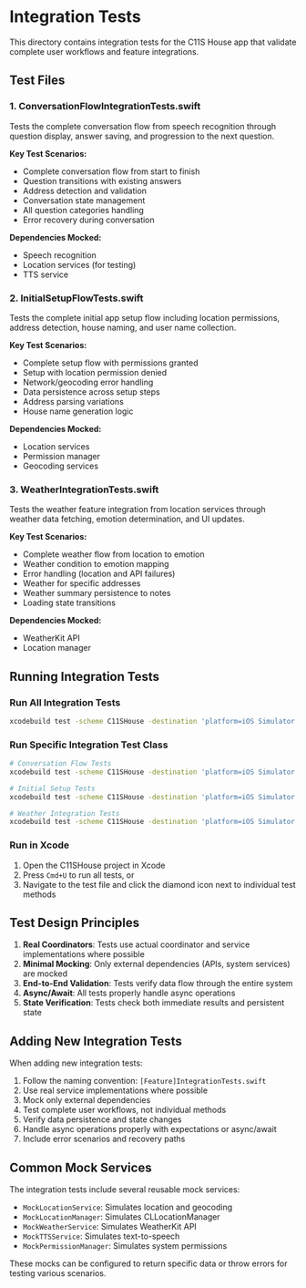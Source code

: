 # Integration Tests

This directory contains integration tests for the C11S House app that validate complete user workflows and feature integrations.

## Test Files

### 1. ConversationFlowIntegrationTests.swift
Tests the complete conversation flow from speech recognition through question display, answer saving, and progression to the next question.

**Key Test Scenarios:**
- Complete conversation flow from start to finish
- Question transitions with existing answers
- Address detection and validation
- Conversation state management
- All question categories handling
- Error recovery during conversation

**Dependencies Mocked:**
- Speech recognition
- Location services (for testing)
- TTS service

### 2. InitialSetupFlowTests.swift
Tests the complete initial app setup flow including location permissions, address detection, house naming, and user name collection.

**Key Test Scenarios:**
- Complete setup flow with permissions granted
- Setup with location permission denied
- Network/geocoding error handling
- Data persistence across setup steps
- Address parsing variations
- House name generation logic

**Dependencies Mocked:**
- Location services
- Permission manager
- Geocoding services

### 3. WeatherIntegrationTests.swift
Tests the weather feature integration from location services through weather data fetching, emotion determination, and UI updates.

**Key Test Scenarios:**
- Complete weather flow from location to emotion
- Weather condition to emotion mapping
- Error handling (location and API failures)
- Weather for specific addresses
- Weather summary persistence to notes
- Loading state transitions

**Dependencies Mocked:**
- WeatherKit API
- Location manager

## Running Integration Tests

### Run All Integration Tests
```bash
xcodebuild test -scheme C11SHouse -destination 'platform=iOS Simulator,name=iPhone 15' -only-testing:C11SHouseTests/Integration
```

### Run Specific Integration Test Class
```bash
# Conversation Flow Tests
xcodebuild test -scheme C11SHouse -destination 'platform=iOS Simulator,name=iPhone 15' -only-testing:C11SHouseTests/ConversationFlowIntegrationTests

# Initial Setup Tests
xcodebuild test -scheme C11SHouse -destination 'platform=iOS Simulator,name=iPhone 15' -only-testing:C11SHouseTests/InitialSetupFlowTests

# Weather Integration Tests
xcodebuild test -scheme C11SHouse -destination 'platform=iOS Simulator,name=iPhone 15' -only-testing:C11SHouseTests/WeatherIntegrationTests
```

### Run in Xcode
1. Open the C11SHouse project in Xcode
2. Press `Cmd+U` to run all tests, or
3. Navigate to the test file and click the diamond icon next to individual test methods

## Test Design Principles

1. **Real Coordinators**: Tests use actual coordinator and service implementations where possible
2. **Minimal Mocking**: Only external dependencies (APIs, system services) are mocked
3. **End-to-End Validation**: Tests verify data flow through the entire system
4. **Async/Await**: All tests properly handle async operations
5. **State Verification**: Tests check both immediate results and persistent state

## Adding New Integration Tests

When adding new integration tests:

1. Follow the naming convention: `[Feature]IntegrationTests.swift`
2. Use real service implementations where possible
3. Mock only external dependencies
4. Test complete user workflows, not individual methods
5. Verify data persistence and state changes
6. Handle async operations properly with expectations or async/await
7. Include error scenarios and recovery paths

## Common Mock Services

The integration tests include several reusable mock services:

- `MockLocationService`: Simulates location and geocoding
- `MockLocationManager`: Simulates CLLocationManager
- `MockWeatherService`: Simulates WeatherKit API
- `MockTTSService`: Simulates text-to-speech
- `MockPermissionManager`: Simulates system permissions

These mocks can be configured to return specific data or throw errors for testing various scenarios.